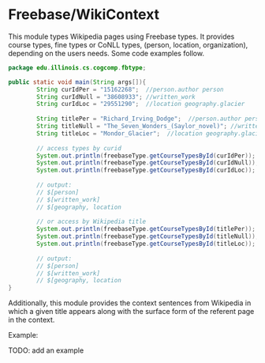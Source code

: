 # Freebase/WikiContext

This module types Wikipedia pages using Freebase types. 
It provides course types, fine types or CoNLL types, (person, location, organization),
depending on the users needs. Some code examples follow.

```java
package edu.illinois.cs.cogcomp.fbtype;

public static void main(String args[]){
        String curIdPer = "15162268";  //person.author person
        String curIdNull = "38608933"; //written_work
        String curIdLoc = "29551290";  //location geography.glacier
    
        String titlePer = "Richard_Irving_Dodge";  //person.author person
        String titleNull = "The_Seven_Wonders_(Saylor_novel)"; //written_work
        String titleLoc = "Mondor_Glacier";  //location geography.glacier
        
        // access types by curid
        System.out.println(freebaseType.getCourseTypesById(curIdPer));
        System.out.println(freebaseType.getCourseTypesById(curIdNull));
        System.out.println(freebaseType.getCourseTypesById(curIdLoc));
        
        // output:
        // $[person]
        // $[written_work]
        // $[geography, location
        
        // or access by Wikipedia title
        System.out.println(freebaseType.getCourseTypesById(titlePer));
        System.out.println(freebaseType.getCourseTypesById(titleNull));
        System.out.println(freebaseType.getCourseTypesById(titleLoc));
        
        // output:
        // $[person]
        // $[written_work]
        // $[geography, location
}

```

Additionally, this module provides the context sentences from Wikipedia in which a given
title appears along with the surface form of the referent page in the context.

Example:

TODO: add an example
